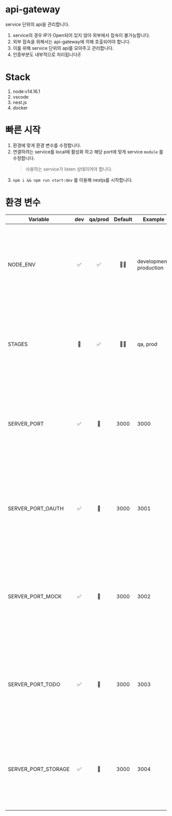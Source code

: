 # api-gateway

service 단위의 api을 관리합니다.

1. service의 경우 IP가 Open되어 있지 않아 외부에서 접속이 불가능합니다.
1. 외부 접속을 위해서는 api-gateway에 의해 호출되어야 합니다.
1. 이를 위해 service 단위의 api를 모아주고 관리합니다.
1. 인증부분도 내부적으로 처리됩니다✌️

# Stack

1. node:v14.16.1
1. vscode
1. nest.js
1. docker

# 빠른 시작

1. 환경에 맞게 환경 변수를 수정합니다.
1. 연결하려는 service를 local에 활성화 하고 해당 port에 맞게 service `module` 를 수정합니다.
   > 사용하는 service가 listen 상태이어야 합니다.
1. `npm i && npm run start:dev` 를 이용해 nestjs를 시작합니다.

# 환경 변수

| Variable            | dev | qa/prod | Default | Example                 | Usage                                                                            |
| ------------------- | :-: | :-----: | :-----: | ----------------------- | -------------------------------------------------------------------------------- |
| NODE_ENV            | ✅  |   ✅    |   🤷‍♂️    | development, production | `NodeJS 실행 환경` 을 설정하는 값 nestjs가 실행전에 값이 있어야 합니다.          |
| STAGES              | 🚫  |   ✅    |   🤷‍♂️    | qa, prod                | `k8s에서` 실행 환경에 맞는 svc를 연결 및 디버깅을 위해 사용되는 값입니다.        |
| SERVER_PORT         | ✅  |   🚫    |  3000   | 3000                    | `NodeJS 실행환경` 에서 API 서비스의 Listen port를 설정하기 위한 값입니다.        |
| SERVER_PORT_OAUTH   | ✅  |   🚫    |  3000   | 3001                    | `NodeJS 실행환경` 에서 OAuth 인증 서비스의 Listen port를 설정하기 위한 값입니다. |
| SERVER_PORT_MOCK    | ✅  |   🚫    |  3000   | 3002                    | `NodeJS 실행환경` 에서 Mock 서비스의 Listen port를 설정하기 위한 값입니다.       |
| SERVER_PORT_TODO    | ✅  |   🚫    | 3000‍️  | 3003                    | `NodeJS 실행환경` 에서 Todo 서비스의 Listen port를 설정하기 위한 값입니다.       |
| SERVER_PORT_STORAGE | ✅  |   🚫    | 3000‍️  | 3004                    | `NodeJS 실행환경` 에서 File 서비스의 Listen port를 설정하기 위한 값입니다.       |
